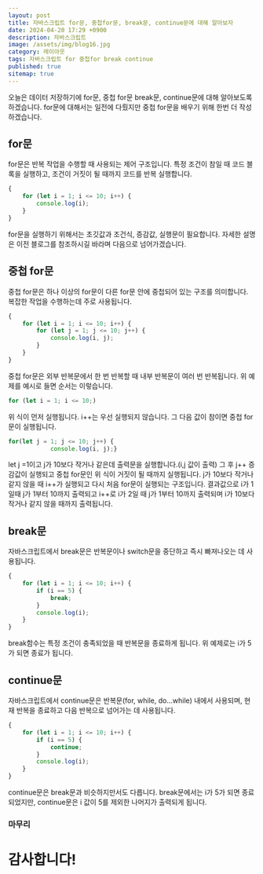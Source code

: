 ```yaml
---
layout: post
title: 자바스크립트 for문, 중첩for문, break문, continue문에 대해 알아보자
date: 2024-04-20 17:29 +0900
description: 자바스크립트
image: /assets/img/blog16.jpg
category: 레이아웃 
tags: 자바스크립트 for 중첩for break continue
published: true
sitemap: true
---
```


오늘은 데이터 저장하기에 for문, 중첩 for문 break문, continue문에 대해 알아보도록 하겠습니다. for문에 대해서는 일전에 다뤘지만 중첩 for문을 배우기 위해 한번 더 작성하겠습니다.

## for문
for문은 반복 작업을 수행할 때 사용되는 제어 구조입니다. 특정 조건이 참일 때 코드 블록을 실행하고, 조건이 거짓이 될 때까지 코드를 반복 실행합니다.
````javascript
{
    for (let i = 1; i <= 10; i++) {  
        console.log(i);        
    }
}
````
for문을 실행하기 위해서는 초깃값과 조건식, 증감값, 실행문이 필요합니다. 자세한 설명은 이전 블로그를 참조하시길 바라며 다음으로 넘어가겠습니다.

## 중첩 for문
중첩 for문은 하나 이상의 for문이 다른 for문 안에 중첩되어 있는 구조를 의미합니다. 복잡한 작업을 수행하는데 주로 사용됩니다.
````javascript
{
    for (let i = 1; i <= 10; i++) {
        for (let j = 1; j <= 10; j++) {
            console.log(i, j);
        }
    }
}
````
중첩 for문은 외부 반복문에서 한 번 반복할 때 내부 반복문이 여러 번 반복됩니다. 위 예제를 예시로 들면 순서는 이렇습니다.
````javascript
for (let i = 1; i <= 10;) 
````
위 식이 먼저 실행됩니다. i++는 우선 실행되지 않습니다.
그 다음 값이 참이면 중첩 for문이 실행됩니다.
````javascript
for(let j = 1; j <= 10; j++) {
            console.log(i, j);}
````
let j =1이고 j가 10보다 작거나 같은데 출력문을 실행합니다.(i,j 값이 출력)
그 후 j++ 증감값이 실행되고 중첩 for문인 위 식이 거짓이 될 때까지 실행됩니다. j가 10보다 작거나 같지 않을 때 i++가 실행되고 다시 처음 for문이 실행되는 구조입니다. 결과값으로 i가 1일때 j가 1부터 10까지 출력되고
i++로 i가 2일 때 j가 1부터 10까지 출력되며 i가 10보다 작거나 같지 않을 때까지 출력됩니다.

## break문
자바스크립트에서 break문은 반복문이나 switch문을 중단하고 즉시 빠져나오는 데 사용됩니다.
````javascript
{
    for (let i = 1; i <= 10; i++) {
        if (i == 5) {
            break;
        }
        console.log(i);
    }
}
````
break함수는 특정 조건이 충족되었을 때 반복문을 종료하게 됩니다. 위 예제로는 i가 5가 되면 종료가 됩니다.

## continue문
자바스크립트에서 continue문은 반복문(for, while, do...while) 내에서 사용되며, 현재 반복을 종료하고 다음 반복으로 넘어가는 데 사용됩니다.
````javascript
{
    for (let i = 1; i <= 10; i++) {
        if (i == 5) {
            continue;
        }
        console.log(i);
    }
}
````
continue문은 break문과 비슷하지만서도 다릅니다. break문에서는 i가 5가 되면 종료되었지만, continue문은 i 값이 5를 제외한 나머지가 출력되게 됩니다.

### 마무리


# 감사합니다!
